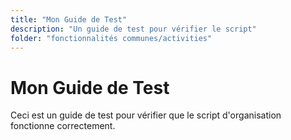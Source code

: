 ```yaml
---
title: "Mon Guide de Test"
description: "Un guide de test pour vérifier le script"
folder: "fonctionnalités communes/activities"
---
```


# Mon Guide de Test

Ceci est un guide de test pour vérifier que le script d'organisation fonctionne correctement.
